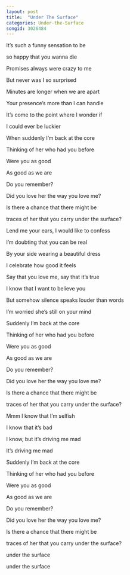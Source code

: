 ```yaml
---
layout: post
title:  "Under The Surface"
categories: Under-the-Surface
songid: 3026484
---
```


It’s such a funny sensation to be

so happy that you wanna die

Promises always were crazy to me

But never was I so surprised

Minutes are longer when we are apart

Your presence’s more than I can handle

It’s come to the point where I wonder if

I could ever be luckier

When suddenly I’m back at the core

Thinking of her who had you before

Were you as good

As good as we are

Do you remember?

Did you love her the way you love me?

Is there a chance that there might be

traces of her that you carry under the surface?

Lend me your ears, I would like to confess

I’m doubting that you can be real

By your side wearing a beautiful dress

I celebrate how good it feels

Say that you love me, say that it’s true

I know that I want to believe you

But somehow silence speaks louder than words

I’m worried she’s still on your mind

Suddenly I’m back at the core

Thinking of her who had you before

Were you as good

As good as we are

Do you remember?

Did you love her the way you love me?

Is there a chance that there might be

traces of her that you carry under the surface?

Mmm I know that I’m selfish

I know that it’s bad

I know, but it’s driving me mad

It’s driving me mad

Suddenly I’m back at the core

Thinking of her who had you before

Were you as good

As good as we are

Do you remember?

Did you love her the way you love me?

Is there a chance that there might be

traces of her that you carry under the surface?

under the surface

under the surface
